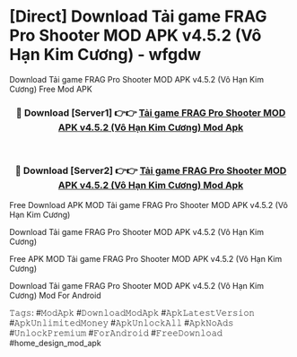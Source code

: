 # [Direct] Download Tải game FRAG Pro Shooter MOD APK v4.5.2 (Vô Hạn Kim Cương) - wfgdw
Download Tải game FRAG Pro Shooter MOD APK v4.5.2 (Vô Hạn Kim Cương) Free Mod APK

<div align="center">
<h3>🔴 Download [Server1] 👉👉 <a href="https://apk-comot.site?title=Tải_game_FRAG_Pro_Shooter_MOD_APK_v4.5.2_(Vô_Hạn_Kim_Cương)">Tải game FRAG Pro Shooter MOD APK v4.5.2 (Vô Hạn Kim Cương) Mod Apk</a></h3><br>

<h3>🔴 Download [Server2] 👉👉 <a href="https://apk-comot.site?title=Tải_game_FRAG_Pro_Shooter_MOD_APK_v4.5.2_(Vô_Hạn_Kim_Cương)">Tải game FRAG Pro Shooter MOD APK v4.5.2 (Vô Hạn Kim Cương) Mod Apk</a></h3>
</div>


Free Download APK MOD Tải game FRAG Pro Shooter MOD APK v4.5.2 (Vô Hạn Kim Cương)

Download Tải game FRAG Pro Shooter MOD APK v4.5.2 (Vô Hạn Kim Cương) 

Free APK MOD Tải game FRAG Pro Shooter MOD APK v4.5.2 (Vô Hạn Kim Cương) 

Download Tải game FRAG Pro Shooter MOD APK v4.5.2 (Vô Hạn Kim Cương) Mod For Android

𝚃𝚊𝚐𝚜: #𝙼𝚘𝚍𝙰𝚙𝚔 #𝙳𝚘𝚠𝚗𝚕𝚘𝚊𝚍𝙼𝚘𝚍𝙰𝚙𝚔 #𝙰𝚙𝚔𝙻𝚊𝚝𝚎𝚜𝚝𝚅𝚎𝚛𝚜𝚒𝚘𝚗 #𝙰𝚙𝚔𝚄𝚗𝚕𝚒𝚖𝚒𝚝𝚎𝚍𝙼𝚘𝚗𝚎𝚢 #𝙰𝚙𝚔𝚄𝚗𝚕𝚘𝚌𝚔𝙰𝚕𝚕 #𝙰𝚙𝚔𝙽𝚘𝙰𝚍𝚜 #𝚄𝚗𝚕𝚘𝚌𝚔𝙿𝚛𝚎𝚖𝚒𝚞𝚖 #𝙵𝚘𝚛𝙰𝚗𝚍𝚛𝚘𝚒𝚍 #𝙵𝚛𝚎𝚎𝙳𝚘𝚠𝚗𝚕𝚘𝚊𝚍 #home_design_mod_apk